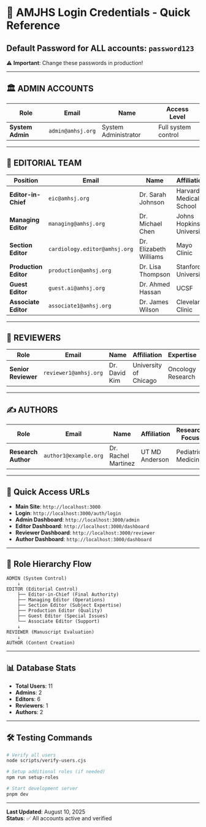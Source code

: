 # 🔑 AMJHS Login Credentials - Quick Reference

## Default Password for ALL accounts: `password123`

⚠️ **Important**: Change these passwords in production!

---

## 🏛️ ADMIN ACCOUNTS

| Role | Email | Name | Access Level |
|------|-------|------|-------------|
| **System Admin** | `admin@amhsj.org` | System Administrator | Full system control |

---

## 📝 EDITORIAL TEAM

| Position | Email | Name | Affiliation | Expertise |
|----------|-------|------|-------------|-----------|
| **Editor-in-Chief** | `eic@amhsj.org` | Dr. Sarah Johnson | Harvard Medical School | Cardiovascular Medicine |
| **Managing Editor** | `managing@amhsj.org` | Dr. Michael Chen | Johns Hopkins University | Editorial Management |
| **Section Editor** | `cardiology.editor@amhsj.org` | Dr. Elizabeth Williams | Mayo Clinic | Cardiology |
| **Production Editor** | `production@amhsj.org` | Dr. Lisa Thompson | Stanford University | Quality Assurance |
| **Guest Editor** | `guest.ai@amhsj.org` | Dr. Ahmed Hassan | UCSF | AI in Healthcare |
| **Associate Editor** | `associate1@amhsj.org` | Dr. James Wilson | Cleveland Clinic | Internal Medicine |

---

## 👥 REVIEWERS

| Role | Email | Name | Affiliation | Expertise |
|------|-------|------|-------------|-----------|
| **Senior Reviewer** | `reviewer1@amhsj.org` | Dr. David Kim | University of Chicago | Oncology Research |

---

## ✍️ AUTHORS

| Role | Email | Name | Affiliation | Research Focus |
|------|-------|------|-------------|----------------|
| **Research Author** | `author1@example.org` | Dr. Rachel Martinez | UT MD Anderson | Pediatric Medicine |

---

## 🚪 Quick Access URLs

- **Main Site**: `http://localhost:3000`
- **Login**: `http://localhost:3000/auth/login`
- **Admin Dashboard**: `http://localhost:3000/admin`
- **Editor Dashboard**: `http://localhost:3000/dashboard`
- **Reviewer Dashboard**: `http://localhost:3000/reviewer`
- **Author Dashboard**: `http://localhost:3000/dashboard`

---

## 🔄 Role Hierarchy Flow

```
ADMIN (System Control)
    ↓
EDITOR (Editorial Control)
    ├── Editor-in-Chief (Final Authority)
    ├── Managing Editor (Operations)
    ├── Section Editor (Subject Expertise)
    ├── Production Editor (Quality)
    ├── Guest Editor (Special Issues)
    └── Associate Editor (Support)
    ↓
REVIEWER (Manuscript Evaluation)
    ↓
AUTHOR (Content Creation)
```

---

## 📊 Database Stats

- **Total Users**: 11
- **Admins**: 2
- **Editors**: 6  
- **Reviewers**: 1
- **Authors**: 2

---

## 🛠️ Testing Commands

```bash
# Verify all users
node scripts/verify-users.cjs

# Setup additional roles (if needed)
npm run setup-roles

# Start development server
pnpm dev
```

---

**Last Updated**: August 10, 2025  
**Status**: ✅ All accounts active and verified

